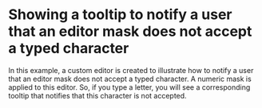 # Showing a tooltip to notify a user that an editor mask does not accept a typed character


<p>In this example, a custom editor is created to illustrate how to notify a user that an editor mask does not accept a typed character. A numeric mask is applied to this editor. So, if you type a letter, you will see a corresponding tooltip that notifies that this character is not accepted.</p>

<br/>


